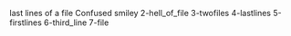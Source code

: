 last lines of a file
Confused smiley
2-hell_of_file
3-twofiles
4-lastlines
5-firstlines
6-third_line
7-file
